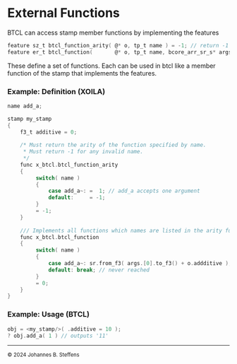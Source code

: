 # External Functions
BTCL can access stamp member functions by implementing the features 

``` C
feature sz_t btcl_function_arity( @* o, tp_t name ) = -1; // return -1 when function 'name' is not defined
feature er_t btcl_function(       @* o, tp_t name, bcore_arr_sr_s* args, m sr_s* result ); // must handle all names as indicated by btcl_function_arity
```
These define a set of functions. Each can be used in btcl like a member function of the stamp that implements the features.

### Example: Definition (XOILA)

``` C
name add_a;

stamp my_stamp
{
    f3_t additive = 0;
    
    /* Must return the arity of the function specified by name.
     * Must return -1 for any invalid name.
     */
    func x_btcl.btcl_function_arity
    {
         switch( name )
         {
             case add_a~: =  1; // add_a accepts one argument
             default:     = -1;
         }
         = -1;
    }
    
    /// Implements all functions which names are listed in the arity function above.
    func x_btcl.btcl_function
    {
         switch( name )
         {
             case add_a~: sr.from_f3( args.[0].to_f3() + o.addditive ); break;
             default: break; // never reached
         }
         = 0;
    }
}
```

### Example: Usage (BTCL)

``` C
obj = <my_stamp/>( .additive = 10 );
? obj.add_a( 1 ) // outputs '11'
```


------
<sub>&copy; 2024 Johannes B. Steffens</sub>